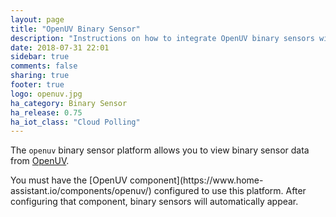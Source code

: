 ```yaml
---
layout: page
title: "OpenUV Binary Sensor"
description: "Instructions on how to integrate OpenUV binary sensors within Home Assistant."
date: 2018-07-31 22:01
sidebar: true
comments: false
sharing: true
footer: true
logo: openuv.jpg
ha_category: Binary Sensor
ha_release: 0.75
ha_iot_class: "Cloud Polling"
---
```


The `openuv` binary sensor platform allows you to view binary sensor data from
[OpenUV](http://openuv.io).

<p class='note'>
You must have the [OpenUV component](https://www.home-assistant.io/components/openuv/)
configured to use this platform. After configuring that component, binary
sensors will automatically appear.
</p>
